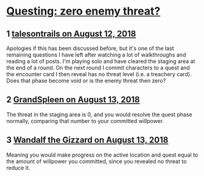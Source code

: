 # [Questing: zero enemy threat?](https://community.fantasyflightgames.com/topic/280888-questing-zero-enemy-threat/)

## 1 [talesontrails on August 12, 2018](https://community.fantasyflightgames.com/topic/280888-questing-zero-enemy-threat/?do=findComment&comment=3438603)

Apologies if this has been discussed before, but it's one of the last remaining questions I have left after watching a lot of walkthroughs and reading a lot of posts. I'm playing solo and have cleared the staging area at the end of a round. On the next round I commit characters to a quest and the encounter card I then reveal has no threat level (i.e. a treachery card). Does that phase become void or is the enemy threat then zero? 

## 2 [GrandSpleen on August 13, 2018](https://community.fantasyflightgames.com/topic/280888-questing-zero-enemy-threat/?do=findComment&comment=3439341)

The threat in the staging area is 0, and you would resolve the quest phase normally, comparing that number to your committed willpower.

## 3 [Wandalf the Gizzard on August 13, 2018](https://community.fantasyflightgames.com/topic/280888-questing-zero-enemy-threat/?do=findComment&comment=3439565)

Meaning you would make progress on the active location and quest equal to the amount of willpower you committed, since you revealed no threat to reduce it.


